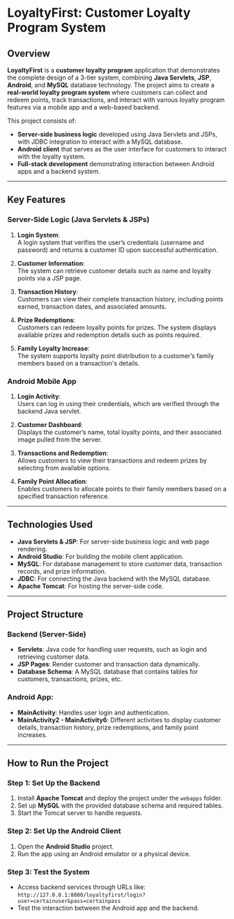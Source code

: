 # **LoyaltyFirst: Customer Loyalty Program System**

## **Overview**

**LoyaltyFirst** is a **customer loyalty program** application that demonstrates the complete design of a 3-tier system, combining **Java Servlets**, **JSP**, **Android**, and **MySQL** database technology. The project aims to create a **real-world loyalty program system** where customers can collect and redeem points, track transactions, and interact with various loyalty program features via a mobile app and a web-based backend.

This project consists of:

- **Server-side business logic** developed using Java Servlets and JSPs, with JDBC integration to interact with a MySQL database.
- **Android client** that serves as the user interface for customers to interact with the loyalty system.
- **Full-stack development** demonstrating interaction between Android apps and a backend system.

---

## **Key Features**

### **Server-Side Logic (Java Servlets & JSPs)**

1. **Login System**:  
   A login system that verifies the user’s credentials (username and password) and returns a customer ID upon successful authentication.

2. **Customer Information**:  
   The system can retrieve customer details such as name and loyalty points via a JSP page.

3. **Transaction History**:  
   Customers can view their complete transaction history, including points earned, transaction dates, and associated amounts.

4. **Prize Redemptions**:  
   Customers can redeem loyalty points for prizes. The system displays available prizes and redemption details such as points required.

5. **Family Loyalty Increase**:  
   The system supports loyalty point distribution to a customer’s family members based on a transaction's details.

### **Android Mobile App**

1. **Login Activity**:  
   Users can log in using their credentials, which are verified through the backend Java servlet.

2. **Customer Dashboard**:  
   Displays the customer’s name, total loyalty points, and their associated image pulled from the server.

3. **Transactions and Redemption**:  
   Allows customers to view their transactions and redeem prizes by selecting from available options.

4. **Family Point Allocation**:  
   Enables customers to allocate points to their family members based on a specified transaction reference.

---

## **Technologies Used**

- **Java Servlets & JSP**: For server-side business logic and web page rendering.
- **Android Studio**: For building the mobile client application.
- **MySQL**: For database management to store customer data, transaction records, and prize information.
- **JDBC**: For connecting the Java backend with the MySQL database.
- **Apache Tomcat**: For hosting the server-side code.

---

## **Project Structure**

### **Backend (Server-Side)**

- **Servlets**: Java code for handling user requests, such as login and retrieving customer data.
- **JSP Pages**: Render customer and transaction data dynamically.
- **Database Schema**: A MySQL database that contains tables for customers, transactions, prizes, etc.

### **Android App**:  
- **MainActivity**: Handles user login and authentication.
- **MainActivity2 - MainActivity6**: Different activities to display customer details, transaction history, prize redemptions, and family point increases.

---

## **How to Run the Project**

### **Step 1: Set Up the Backend**

1. Install **Apache Tomcat** and deploy the project under the `webapps` folder.
2. Set up **MySQL** with the provided database schema and required tables.
3. Start the Tomcat server to handle requests.

### **Step 2: Set Up the Android Client**

1. Open the **Android Studio** project.
2. Run the app using an Android emulator or a physical device.

### **Step 3: Test the System**

- Access backend services through URLs like:  
  `http://127.0.0.1:8080/loyaltyfirst/login?user=certainuser&pass=certainpass`  
- Test the interaction between the Android app and the backend.


